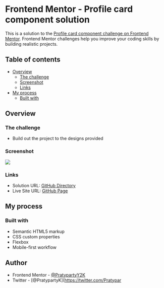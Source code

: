 # Frontend Mentor - Profile card component solution

This is a solution to the [Profile card component challenge on Frontend Mentor](https://www.frontendmentor.io/challenges/profile-card-component-cfArpWshJ). Frontend Mentor challenges help you improve your coding skills by building realistic projects. 

## Table of contents

- [Overview](#overview)
  - [The challenge](#the-challenge)
  - [Screenshot](#screenshot)
  - [Links](#links)
- [My process](#my-process)
  - [Built with](#built-with)

## Overview

### The challenge

- Build out the project to the designs provided

### Screenshot

![](./screenshot.jpg)

### Links

- Solution URL: [GitHub Directory](https://your-solution-url.com)
- Live Site URL: [GitHub Page](https://your-live-site-url.com)

## My process

### Built with

- Semantic HTML5 markup
- CSS custom properties
- Flexbox
- Mobile-first workflow

## Author

 - Frontend Mentor - [@PratypartyY2K](https://www.frontendmentor.io/profile/PratypartyY2K)
 - Twitter - [@PratypartyK](https://twitter.com/Pratypar